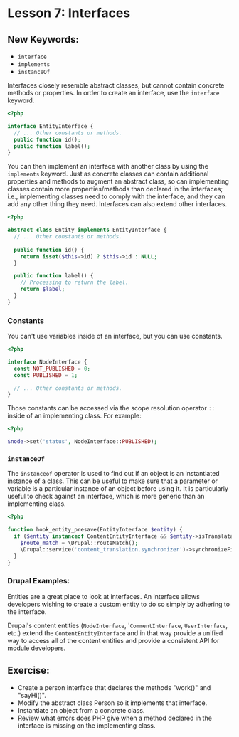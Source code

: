 # Lesson 7: Interfaces

## New Keywords:

 - `interface`
 - `implements`
 - `instanceOf`

Interfaces closely resemble abstract classes, but cannot contain concrete
methods or properties. In order to create an interface, use the `interface`
keyword.

```php
<?php

interface EntityInterface {
  // ... Other constants or methods.
  public function id();
  public function label();
}
```

You can then implement an interface with another class by using the
`implements` keyword. Just as concrete classes can contain additional
properties and methods to augment an abstract class, so can implementing classes contain more
properties/methods than declared in the interfaces; i.e., implementing classes need to comply with
the interface, and they can add any other thing they need.
Interfaces can also extend other interfaces.

```php
<?php

abstract class Entity implements EntityInterface {
  // ... Other constants or methods.
  
  public function id() {
    return isset($this->id) ? $this->id : NULL;
  } 

  public function label() {
    // Processing to return the label.
    return $label;
  }
}
```

### Constants

You can't use variables inside of an interface, but you can use constants.

```php
<?php

interface NodeInterface {
  const NOT_PUBLISHED = 0;
  const PUBLISHED = 1;

  // ... Other constants or methods.
}
```

Those constants can be accessed via the scope resolution operator `::` inside
of an implementing class. For example:

```php
<?php

$node->set('status', NodeInterface::PUBLISHED);

```

### `instanceOf`

The `instanceof` operator is used to find out if an object is an instantiated instance of a class. This
can be useful to make sure that a parameter or variable is a particular instance of an object before
using it. It is particularly useful to check against an interface, which is more generic than an
implementing class.

```php
<?php

function hook_entity_presave(EntityInterface $entity) {
  if ($entity instanceof ContentEntityInterface && $entity->isTranslatable()) {
    $route_match = \Drupal::routeMatch();
    \Drupal::service('content_translation.synchronizer')->synchronizeFields($entity, $entity->language()->getId(), $route_match->getParameter('source_langcode'));
  }
}

```

### Drupal Examples:
Entities are a great place to look at interfaces. An interface allows developers wishing
to create a custom entity to do so simply by adhering to the interface.

Drupal's content entities (`NodeInterface`, '`CommentInterface`, `UserInterface`, etc.) extend the 
`ContentEntityInterface` and in that way provide a unified way to access all of the content entities
and provide a consistent API for module developers.


## Exercise:

 - Create a person interface that declares the methods "work()" and "sayHi()".
 - Modify the abstract class Person so it implements that interface.
 - Instantiate an object from a concrete class.
 - Review what errors does PHP give when a method declared in the interface is missing on the
 implementing class.
